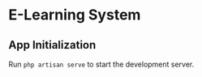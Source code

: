 # E-Learning System

## App Initialization

Run <code>php artisan serve</code> to start the development server.
